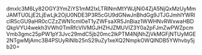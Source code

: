 dmxlc3M6Ly82OGY3YmZiYS1mM2IxLTRlNmMtYWJjNi04ZjA5NjQxMzUyMmJAMTU0LjE2LjEwLjk2OjU0NDE3P3R5cGU9dGNwJnBhdGg9JTJGJmhlYWRlclR5cGU9aHR0cCZzZWN1cml0eT1yZWFsaXR5JnBiaz1WWHNvRWxwaHBDQkpVYU4wekh3VWh0TmRfcVlVMGJHZHJZMUVIZ3Y0a2pFJmZwPWZpcmVmb3gmc25pPW1pY3Jvc29mdC5jb20mc2lkPTM4NjNhZjVkMGFjNTUyMGE2NTgwMjAmc3B4PSUyRiNIb25nS29uZy1xeXQ2NmpkOWQlNDB5YWhvby5jb20=
